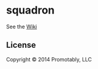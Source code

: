 # squadron

See the [Wiki](https://github.com/promotably/squadron/wiki)

## License

Copyright © 2014 Promotably, LLC

